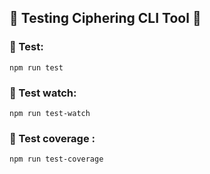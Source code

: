 ## :hammer: Testing Ciphering CLI Tool :wrench:

### :electric_plug: Test:
```
npm run test
```

### :incoming_envelope: Test watch:
```
npm run test-watch
```

### :notebook_with_decorative_cover: Test coverage :
```
npm run test-coverage
```

